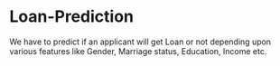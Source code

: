 # Loan-Prediction
We have to predict if an applicant will get Loan or not depending upon various features like Gender, Marriage status, Education, Income etc.
